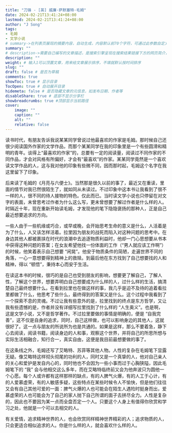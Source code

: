 ```yaml
---
title: "刀锋 - [英] 威廉·萨默塞特·毛姆"
date: 2024-02-21T13:41:24+08:00
lastmod: 2024-02-21T13:41:24+08:00
author: "J Song"
tags:
- 毛姆
- 文学小说
# summary->在列表页展现的摘要内容，自动生成，内容默认前70个字符，可通过此参数自定义，一般无需专门设置
summary: ""
# description->需要自己编写的文章描述，是搜索引擎呈现在搜索结果链接下方的网页简介，建议设置
description: ""
weight: # 输入1可以顶置文章，用来给文章展示排序，不填就默认按时间排序
slug: ""
draft: false # 是否为草稿
comments: true
showToc: true # 显示目录
TocOpen: true # 自动展开目录
hidemeta: false # 是否隐藏文章的元信息，如发布日期、作者等
disableShare: true # 底部不显示分享栏
showbreadcrumbs: true #顶部显示当前路径
cover:
    image: ""
    caption: ""
    alt: ""
    relative: false
---
```


读书时代，有朋友告诉我说某某同学曾说过他最喜欢的作家是毛姆。那时候自己还很少阅读国外作家的文学作品，而那个某某同学在我的印象里是一个有些圆滑和精明的青年。谈得上“最喜欢的作家”的，总要有一定的阅读量，阅读过不同作家的不同作品，才会对风格有所偏好，才会有“最喜欢”的作家。某某同学竟然是一个喜欢读文学作品的人，这与我对他的印象有些微不同，因而那时起，毛姆这个名字在我这里留下了印象。

后来读了毛姆的《月亮与六便士》。当然那是很久以前的事了，最近又在重读，里面的情节对我已然很陌生了，就如同从未读过。不过印象中这本书让我看到了很不一样的人，很不同的待人接物的特色。仅此而已。当时读文学小说也只停留在对文字的表面，未曾思考过作者为什么这么写，更未曾想要了解过作者是什么样的人。时隔近十年，现在重新开始读毛姆，才发现他的笔下隐隐褒扬的那种人，正是自己最近想要追求的方向。

一些人由于一些机缘或巧合，或早或晚，会开始思考生命的意义是什么，人活着是为了什么，人又该怎样活着。拉里因为朋友的战死而陷入对这种问题的思考中。在身边其他人都被裹挟在时代的浪潮中去追逐物质利益时，他却一门心思想要从书本中获得这种问题的答案；在女友希望他找一份体面的工作（“男人就应该工作啊”）的时候，他笑着表示自己想要 “闲晃”。他安于物质条件的简陋，走遍世界不同的角落，一心一意想要得到精神上的救赎。到最后他在东方找到了自己想要找的人和精神，得以 “顿悟”，秉持本心而安于生活。

在读这本书的时候，很巧的是自己也受到朋友的影响，想要更了解自己，了解人性，了解这个世界，想要弄明白自己想要成为什么样的人，过什么样的生活，搞清楚自己最终想要什么。在看到拉里也在做这样的事，我几乎是迫不及待的追着看拉里都做了什么，他思考了些什么，最终得到的答案又是什么。这个过程中我看到了一个探索不息的灵魂。不过让我有些意外的是，拉里找到的终点是东方哲学，又让我有些遗憾的是，作者并没有详细写拉里找到了什么样的 “人生奥义”。也是啊，这是文学小说，又不是哲学著作。不过拉里要做的事情是明确的，便是 “自我完善”，这不仅是自身的追求，同时，自己这样做，也可以影响身边的其他人，这就很好了。这一点与朋友的所说所为也是共通的。如果是这样，那么不要着急，静下心去阅读，阅读书籍，阅读身边的人和事，观察这个世界，并将自己的所思所想与实际生活相融合，知行合一，真实自由，这便是我目前最想要做的事了。

在这条线之外，毛姆还写了艾略特、苏菲等其他人物。人性的复杂在毛姆笔下显露无疑。像艾略特这样彻头彻尾的功利的人，同时又是一个真挚的人，他对自己亲人的关心和爱护是发自内心的，同时他也不会因为一些小事而过于心胸狭隘，因此毛姆笔下的 “我” 会与他相交这么多年，而在艾略特临终前又会为他奔波只为圆他一个心愿。每个人或许都有这样那样的缺点，有的人脾气火爆，有的人工于心计，有的人爱慕虚荣，有的人敏感多疑，这些特点在某些时候令人不愉快，但是他们往往又会有自己其他可爱的一面：脾气火爆的人也可能会在陌生人遇险时挺身而出，爱慕虚荣的人也可能会为了自己的家人抛下自己所谓的面子去拼尽全力。人性是复杂的，因此也不要因为某一点而全盘否定一个人。只要这个人身上有值得你欣赏和学习之处，他就是一个可以去相交的人。

有关爱情，追求精神世界的人，也会欣赏同样精神世界精彩的人；追求物质的人，只会更适合相似追求的人。你是什么样的人，就会喜欢什么样的人。